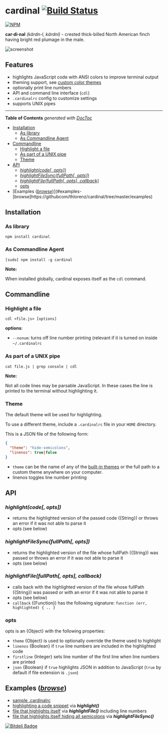 # cardinal [![Build Status](https://secure.travis-ci.org/thlorenz/cardinal.png)](http://travis-ci.org/thlorenz/cardinal)

[![NPM](https://nodei.co/npm/cardinal.png?downloads=true&stars=true)](https://nodei.co/npm/cardinal/)

**car·di·nal** *(kärdn-l, kärdnl)* - crested thick-billed North American finch having bright red plumage in the male.

![screenshot](https://github.com/thlorenz/cardinal/raw/master/assets/screen-shot.png)

## Features

- highlights JavaScript code with ANSI colors to improve terminal output
- theming support, see [custom color themes](https://github.com/thlorenz/cardinal/tree/master/themes)
- optionally print line numbers
- API and command line interface (`cdl`)
- `.cardinalrc` config to customize settings
- supports UNIX pipes

***

**Table of Contents**  *generated with [DocToc](http://doctoc.herokuapp.com/)*

- [Installation](#installation)
  - [As library](#as-library)
  - [As Commandline Agent](#as-commandline-agent)
- [Commandline](#commandline)
  - [Highlight a file](#highlight-a-file)
  - [As part of a UNIX pipe](#as-part-of-a-unix-pipe)
  - [Theme](#theme)
- [API](#api)
  - [*highlight(code[, opts])*](#highlightcode-opts)
  - [*highlightFileSync(fullPath[, opts])*](#highlightfilesyncfullpath-opts)
  - [*highlightFile(fullPath[, opts], callback)*](#highlightfilefullpath-opts-callback)
  - [opts](#opts)
- [Examples ([*browse*](https://github.com/thlorenz/cardinal/tree/master/examples))](#examples-[browse]https://githubcom/thlorenz/cardinal/tree/master/examples)


## Installation

### As library

    npm install cardinal

### As Commandline Agent

    [sudo] npm install -g cardinal

**Note:** 

When installed globally, cardinal exposes itself as the `cdl` command.

## Commandline

### Highlight a file

    cdl <file.js> [options]

**options**:
  - `--nonum`: turns off line number printing (relevant if it is turned on inside `~/.cardinalrc`

### As part of a UNIX pipe

    cat file.js | grep console | cdl

**Note:**

Not all code lines may be parsable JavaScript. In these cases the line is printed to the terminal without
highlighting it.

### Theme

The default theme will be used for highlighting.

To use a different theme, include a `.cardinalrc` file in your `HOME` directory.

This is a JSON file of the following form:

```json
{
  "theme": "hide-semicolons",
  "linenos": true|false
}
```

- `theme` can be the name of any of the [built-in themes](https://github.com/thlorenz/cardinal/tree/master/themes) or the
full path to a custom theme anywhere on your computer.
- linenos toggles line number printing

## API

### *highlight(code[, opts])*

- returns the highlighted version of the passed code ({String}) or throws an error if it was not able to parse it
- opts (see below)

### *highlightFileSync(fullPath[, opts])*

- returns the highlighted version of the file whose fullPath ({String}) was passed or throws an error if it was not able
  to parse it
- opts (see below)

### *highlightFile(fullPath[, opts], callback)*

- calls back with the highlighted version of the file whose fullPath ({String}) was passed or with an error if it was not able
  to parse it
- opts (see below)
- `callback` ({Function}) has the following signature: `function (err, highlighted) { .. }`

### opts

opts is an {Object} with the following properties:

- `theme` {Object} is used to optionally override the theme used to highlight
- `linenos` {Boolean} if `true` line numbers are included in the highlighted code
- `firstline` {Integer} sets line number of the first line when line numbers are printed
- `json` {Boolean} if `true` highlights JSON in addition to JavaScript (`true` by default if file extension is `.json`)

## Examples ([*browse*](https://github.com/thlorenz/cardinal/tree/master/examples))

- [sample .cardinalrc](https://github.com/thlorenz/cardinal/blob/master/examples/.cardinalrc)
- [highlighting a code snippet](https://github.com/thlorenz/cardinal/blob/master/examples/highlight-string.js) via
  ***highlight()***
- [file that highlights itself](https://github.com/thlorenz/cardinal/blob/master/examples/highlight-self.js) via
  ***highlightFile()*** including line numbers
- [file that highlights itself hiding all
  semicolons](https://github.com/thlorenz/cardinal/blob/master/examples/highlight-self-hide-semicolons.js) via
  ***highlightFileSync()***




[![Bitdeli Badge](https://d2weczhvl823v0.cloudfront.net/thlorenz/cardinal/trend.png)](https://bitdeli.com/free "Bitdeli Badge")

